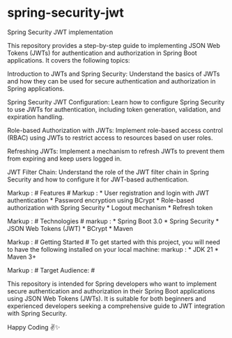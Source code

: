 # spring-security-jwt
Spring Security JWT implementation

This repository provides a step-by-step guide to implementing JSON Web Tokens (JWTs) for authentication and authorization in Spring Boot applications. It covers the following topics:

Introduction to JWTs and Spring Security: Understand the basics of JWTs and how they can be used for secure authentication and authorization in Spring applications.

Spring Security JWT Configuration: Learn how to configure Spring Security to use JWTs for authentication, including token generation, validation, and expiration handling.

Role-based Authorization with JWTs: Implement role-based access control (RBAC) using JWTs to restrict access to resources based on user roles.

Refreshing JWTs: Implement a mechanism to refresh JWTs to prevent them from expiring and keep users logged in.

JWT Filter Chain: Understand the role of the JWT filter chain in Spring Security and how to configure it for JWT-based authentication.

Markup :  # Features #
 Markup : * User registration and login with JWT authentication
          * Password encryption using BCrypt
          * Role-based authorization with Spring Security
          * Logout mechanism
          * Refresh token

Markup :  # Technologies #
  markup : * Spring Boot 3.0
           * Spring Security
           * JSON Web Tokens (JWT)
           * BCrypt
           * Maven

           
Markup : # Getting Started #
To get started with this project, you will need to have the following installed on your local machine:
  markup : * JDK 21
           * Maven 3+
           

Markup : # Target Audience: #

This repository is intended for Spring developers who want to implement secure authentication and authorization in their Spring Boot applications using JSON Web Tokens (JWTs). It is suitable for both beginners and experienced developers seeking a comprehensive guide to JWT integration with Spring Security.

Happy Coding ✌️✨

